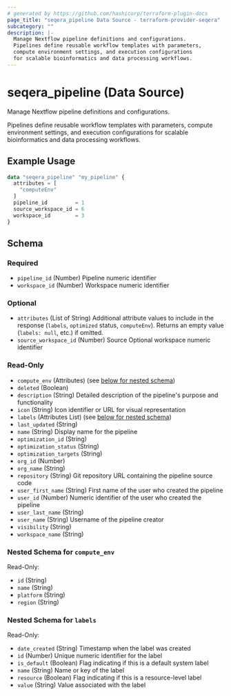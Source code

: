 ```yaml
---
# generated by https://github.com/hashicorp/terraform-plugin-docs
page_title: "seqera_pipeline Data Source - terraform-provider-seqera"
subcategory: ""
description: |-
  Manage Nextflow pipeline definitions and configurations.
  Pipelines define reusable workflow templates with parameters,
  compute environment settings, and execution configurations
  for scalable bioinformatics and data processing workflows.
---
```


# seqera_pipeline (Data Source)

Manage Nextflow pipeline definitions and configurations.

Pipelines define reusable workflow templates with parameters,
compute environment settings, and execution configurations
for scalable bioinformatics and data processing workflows.

## Example Usage

```terraform
data "seqera_pipeline" "my_pipeline" {
  attributes = [
    "computeEnv"
  ]
  pipeline_id         = 1
  source_workspace_id = 6
  workspace_id        = 3
}
```

<!-- schema generated by tfplugindocs -->
## Schema

### Required

- `pipeline_id` (Number) Pipeline numeric identifier
- `workspace_id` (Number) Workspace numeric identifier

### Optional

- `attributes` (List of String) Additional attribute values to include in the response (`labels`, `optimized` status, `computeEnv`). Returns an empty value (`labels: null`, etc.) if omitted.
- `source_workspace_id` (Number) Source Optional workspace numeric identifier

### Read-Only

- `compute_env` (Attributes) (see [below for nested schema](#nestedatt--compute_env))
- `deleted` (Boolean)
- `description` (String) Detailed description of the pipeline's purpose and functionality
- `icon` (String) Icon identifier or URL for visual representation
- `labels` (Attributes List) (see [below for nested schema](#nestedatt--labels))
- `last_updated` (String)
- `name` (String) Display name for the pipeline
- `optimization_id` (String)
- `optimization_status` (String)
- `optimization_targets` (String)
- `org_id` (Number)
- `org_name` (String)
- `repository` (String) Git repository URL containing the pipeline source code
- `user_first_name` (String) First name of the user who created the pipeline
- `user_id` (Number) Numeric identifier of the user who created the pipeline
- `user_last_name` (String)
- `user_name` (String) Username of the pipeline creator
- `visibility` (String)
- `workspace_name` (String)

<a id="nestedatt--compute_env"></a>
### Nested Schema for `compute_env`

Read-Only:

- `id` (String)
- `name` (String)
- `platform` (String)
- `region` (String)


<a id="nestedatt--labels"></a>
### Nested Schema for `labels`

Read-Only:

- `date_created` (String) Timestamp when the label was created
- `id` (Number) Unique numeric identifier for the label
- `is_default` (Boolean) Flag indicating if this is a default system label
- `name` (String) Name or key of the label
- `resource` (Boolean) Flag indicating if this is a resource-level label
- `value` (String) Value associated with the label
